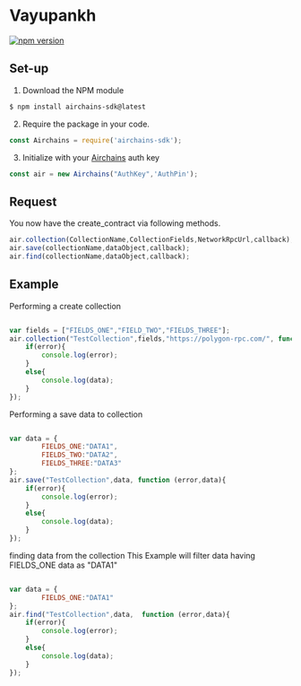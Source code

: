 # Vayupankh
[![npm version](https://img.shields.io/npm/v/vayupankh.svg?style=flat-square)](https://www.npmjs.org/package/vayupankh)


## Set-up

1. Download the NPM module
```bash
$ npm install airchains-sdk@latest
```
2. Require the package in your code.
```js
const Airchains = require('airchains-sdk');
```
3. Initialize with your [Airchains](https://console.airchains.io) auth key
```js
const air = new Airchains("AuthKey",'AuthPin');
```

## Request
You now have the create_contract via following methods.

```js
air.collection(CollectionName,CollectionFields,NetworkRpcUrl,callback);
air.save(collectionName,dataObject,callback);
air.find(collectionName,dataObject,callback);
```


## Example
Performing a create collection
```js

var fields = ["FIELDS_ONE","FIELD_TWO","FIELDS_THREE"];
air.collection("TestCollection",fields,"https://polygon-rpc.com/", function (error,data){
    if(error){
        console.log(error);
    }
    else{
        console.log(data);
    }
});


```
Performing a save data to collection
```js

var data = {
        FIELDS_ONE:"DATA1",
        FIELDS_TWO:"DATA2",
        FIELDS_THREE:"DATA3"
};
air.save("TestCollection",data, function (error,data){
    if(error){
        console.log(error);
    }
    else{
        console.log(data);
    }
});


```
finding data from the collection
This Example will filter data having FIELDS_ONE data as "DATA1"
```js

var data = {
        FIELDS_ONE:"DATA1"
};
air.find("TestCollection",data,  function (error,data){
    if(error){
        console.log(error);
    }
    else{
        console.log(data);
    }
});


```
